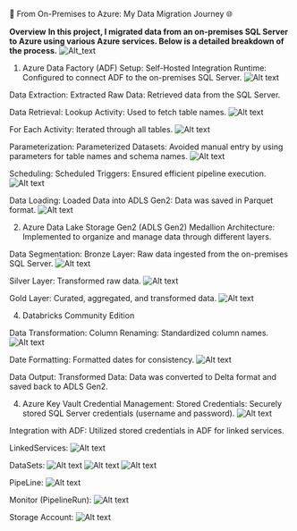 🚀 From On-Premises to Azure: My Data Migration Journey 🌐

**Overview**
**In this project, I migrated data from an on-premises SQL Server to Azure using various Azure services. Below is a detailed breakdown of the process.**
![Alt_text](https://github.com/VarunK715/azuredataproject/blob/main/screenshot/mini-project.png)

1. Azure Data Factory (ADF)
Setup:
Self-Hosted Integration Runtime: Configured to connect ADF to the on-premises SQL Server.
![Alt text](https://github.com/VarunK715/azuredataproject/blob/main/screenshot/ir.png)

Data Extraction:
Extracted Raw Data: Retrieved data from the SQL Server.

Data Retrieval:
Lookup Activity: Used to fetch table names.
![Alt text](https://github.com/VarunK715/azuredataproject/blob/main/screenshot/lookup.png)

For Each Activity: Iterated through all tables.
![Alt text](https://github.com/VarunK715/azuredataproject/blob/main/screenshot/foreach.png)

Parameterization:
Parameterized Datasets: Avoided manual entry by using parameters for table names and schema names.
![Alt text](https://github.com/VarunK715/azuredataproject/blob/main/screenshot/dataset3.png)

Scheduling:
Scheduled Triggers: Ensured efficient pipeline execution.
![Alt text](https://github.com/VarunK715/azuredataproject/blob/main/screenshot/trigger.png)

Data Loading:
Loaded Data into ADLS Gen2: Data was saved in Parquet format.
![Alt text](https://github.com/VarunK715/azuredataproject/blob/main/screenshot/storagemount.png)

2. Azure Data Lake Storage Gen2 (ADLS Gen2)
Medallion Architecture:
Implemented to organize and manage data through different layers.

Data Segmentation:
Bronze Layer: Raw data ingested from the on-premises SQL Server.
![Alt text](https://github.com/VarunK715/azuredataproject/blob/main/screenshot/bronze.png)

Silver Layer: Transformed raw data.
![Alt text](https://github.com/VarunK715/azuredataproject/blob/main/screenshot/silver.png)

Gold Layer: Curated, aggregated, and transformed data.
![Alt text](https://github.com/VarunK715/azuredataproject/blob/main/screenshot/gold.png)



4. Databricks Community Edition
   
Data Transformation:
Column Renaming: Standardized column names.
![Alt text](https://github.com/VarunK715/azuredataproject/blob/main/screenshot/stog.png)

Date Formatting: Formatted dates for consistency.
![Alt text](https://github.com/VarunK715/azuredataproject/blob/main/screenshot/btos.png)

Data Output:
Transformed Data: Data was converted to Delta format and saved back to ADLS Gen2.

4. Azure Key Vault
Credential Management:
Stored Credentials: Securely stored SQL Server credentials (username and password).
![Alt text](https://github.com/VarunK715/azuredataproject/blob/main/screenshot/sqlserverekv.png)

Integration with ADF: Utilized stored credentials in ADF for linked services.

LinkedServices:
![Alt text](https://github.com/VarunK715/azuredataproject/blob/main/screenshot/linkedservice.png)

DataSets:
![Alt text](https://github.com/VarunK715/azuredataproject/blob/main/screenshot/dataset1.png)
![Alt text](https://github.com/VarunK715/azuredataproject/blob/main/screenshot/dataset2.png)
![Alt text](https://github.com/VarunK715/azuredataproject/blob/main/screenshot/dataset3.png)

PipeLine:
![Alt text](https://github.com/VarunK715/azuredataproject/blob/main/screenshot/pipeline.png)

Monitor (PipelineRun):
![Alt text](https://github.com/VarunK715/azuredataproject/blob/main/screenshot/pipelinerun.png)

Storage Account:
![Alt text](https://github.com/VarunK715/azuredataproject/blob/main/screenshot/storageac.png)


